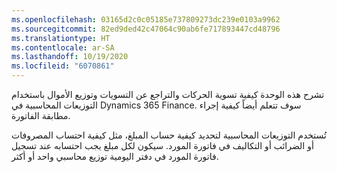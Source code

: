 ```yaml
---
ms.openlocfilehash: 03165d2c0c05185e737809273dc239e0103a9962
ms.sourcegitcommit: 82ed9ded42c47064c90ab6fe717893447cd48796
ms.translationtype: HT
ms.contentlocale: ar-SA
ms.lasthandoff: 10/19/2020
ms.locfileid: "6070861"
---
```

تشرح هذه الوحدة كيفية تسوية الحركات والتراجع عن التسويات وتوزيع الأموال باستخدام التوزيعات المحاسبية في Dynamics 365 Finance. سوف تتعلم أيضاً كيفية إجراء مطابقة الفاتورة.

تُستخدم التوزيعات المحاسبية لتحديد كيفية حساب المبلغ، مثل كيفية احتساب المصروفات أو الضرائب أو التكاليف في فاتورة المورد. سيكون لكل مبلغ يجب احتسابه عند تسجيل فاتورة المورد في دفتر اليومية توزيع محاسبي واحد أو أكثر.




